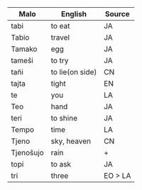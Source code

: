 Malo                    | English          | Source
----------------------- | ---------------- | --------------
tabi                    | to eat           | JA
Tabio                   | travel           | JA
Tamako                  | egg              | JA
tameŝi                  | to try           | JA
tañi                    | to lie(on side)  | CN
tajta                   | tight            | EN
te                      | you              | LA
Teo                     | hand             | JA
teri                    | to shine         | JA
Tempo                   | time             | LA
Tjeno                   | sky, heaven      | CN
Tjenoŝujo               | rain             | +
topi                    | to ask           | JA
tri                     | three            | EO > LA


